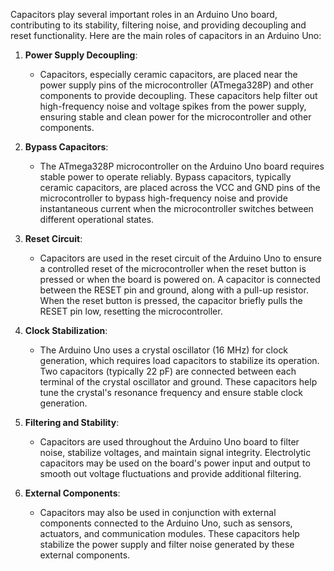 Capacitors play several important roles in an Arduino Uno board, contributing to its stability, filtering noise, and providing decoupling and reset functionality. Here are the main roles of capacitors in an Arduino Uno:

1. **Power Supply Decoupling**:
    - Capacitors, especially ceramic capacitors, are placed near the power supply pins of the microcontroller (ATmega328P) and other components to provide decoupling. These capacitors help filter out high-frequency noise and voltage spikes from the power supply, ensuring stable and clean power for the microcontroller and other components.
    
1. **Bypass Capacitors**:
    
    - The ATmega328P microcontroller on the Arduino Uno board requires stable power to operate reliably. Bypass capacitors, typically ceramic capacitors, are placed across the VCC and GND pins of the microcontroller to bypass high-frequency noise and provide instantaneous current when the microcontroller switches between different operational states.
    
1. **Reset Circuit**:
    - Capacitors are used in the reset circuit of the Arduino Uno to ensure a controlled reset of the microcontroller when the reset button is pressed or when the board is powered on. A capacitor is connected between the RESET pin and ground, along with a pull-up resistor. When the reset button is pressed, the capacitor briefly pulls the RESET pin low, resetting the microcontroller.
    
1. **Clock Stabilization**:
    - The Arduino Uno uses a crystal oscillator (16 MHz) for clock generation, which requires load capacitors to stabilize its operation. Two capacitors (typically 22 pF) are connected between each terminal of the crystal oscillator and ground. These capacitors help tune the crystal's resonance frequency and ensure stable clock generation.
    
1. **Filtering and Stability**:
    - Capacitors are used throughout the Arduino Uno board to filter noise, stabilize voltages, and maintain signal integrity. Electrolytic capacitors may be used on the board's power input and output to smooth out voltage fluctuations and provide additional filtering.
    
1. **External Components**:
    
    - Capacitors may also be used in conjunction with external components connected to the Arduino Uno, such as sensors, actuators, and communication modules. These capacitors help stabilize the power supply and filter noise generated by these external components.